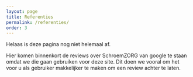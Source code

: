 ```yaml
---
layout: page
title: Referenties
permalink: /referenties/
order: 3
---
```

Helaas is deze pagina nog niet helemaal af.

Hier komen binnenkort de reviews over SchroemZORG van google te staan omdat we die gaan gebruiken voor deze site.
Dit doen we vooral om het voor u als gebruiker makkelijker te maken om een review achter te laten.
